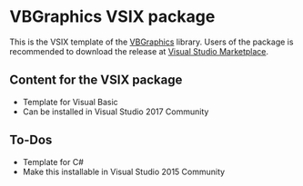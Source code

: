 # VBGraphics VSIX package

This is the VSIX template of the
[VBGraphics](https://github.com/lwchkg/VBGraphics) library. Users of the package
is recommended to download the release at
[Visual Studio Marketplace](https://marketplace.visualstudio.com/items?itemName=lwchkg.vbgraphics).

## Content for the VSIX package

* Template for Visual Basic
* Can be installed in Visual Studio 2017 Community

## To-Dos

* Template for C#
* Make this installable in Visual Studio 2015 Community
